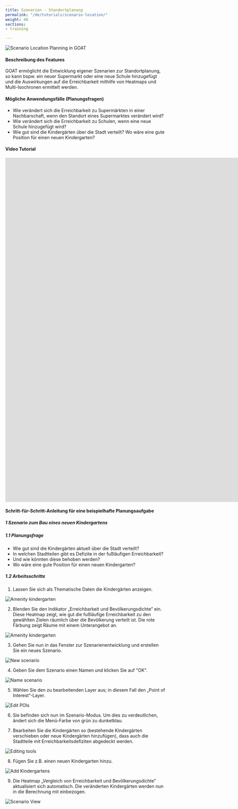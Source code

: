 ```yaml
---
title: Szenarien - Standortplanung
permalink: "/de/tutorials/scenario-location/"
weight: 40
sections:
- training

---
```

![Scenario Location Planning in GOAT](/images/tutorials/Tutorial_banners/scenario_location_planning_banner.webp "Scenario Location Planning in GOAT")

#### Beschreibung des Features

GOAT ermöglicht die Entwicklung eigener Szenarien zur Standortplanung, so kann bspw. ein neuer Supermarkt oder eine neue Schule hinzugefügt und die Auswirkungen auf die Erreichbarkeit mithilfe von Heatmaps und Multi-Isochronen ermittelt werden.

#### Mögliche Anwendungsfälle (Planungsfragen)

* Wie verändert sich die Erreichbarkeit zu Supermärkten in einer Nachbarschaft, wenn den Standort eines Supermarktes verändert wird?
* Wie verändert sich die Erreichbarkeit zu Schulen, wenn eine neue Schule hinzugefügt wird?
* Wie gut sind die Kindergärten über die Stadt verteilt? Wo wäre eine gute Position für einen neuen Kindergarten?

#### Video Tutorial
<iframe class="embed-responsive-item" src="https://player.vimeo.com/video/411721219" frameborder="0" webkitallowfullscreen mozallowfullscreen allowfullscreen data-uk-responsive width="1920" height="1080"></iframe>

#### Schritt-für-Schritt-Anleitung für eine beispielhafte Planungsaufgabe

##### 1 Szenario zum Bau eines neuen Kindergartens

##### 1.1 Planungsfrage

* Wie gut sind die Kindergärten aktuell über die Stadt verteilt?
* In welchen Stadtteilen gibt es Defizite in der fußläufigen Erreichbarkeit?
* Und wie könnten diese behoben werden?
* Wo wäre eine gute Position für einen neuen Kindergarten?

##### 1.2 Arbeitsschritte

1. Lassen Sie sich als Thematische Daten die Kindergärten anzeigen.

<img src="/images/tutorials/Scenario_POIs/Scenarios_location_planning_1.2.1_select_de.webp" alt="Amenity kindergarten" style="max-height:300px;"/>

2. Blenden Sie den Indikator „Erreichbarkeit und Bevölkerungsdichte” ein. Diese Heatmap zeigt, wie gut die fußläufige Erreichbarkeit zu den gewählten Zielen räumlich über die Bevölkerung verteilt ist. Die rote Färbung zeigt Räume mit einem Unterangebot an.

<img src="/images/tutorials/Scenario_POIs/Scenarios_location_planning_1.2.2_de.webp" alt="Amenity kindergarten"/>

3. Gehen Sie nun in das Fenster zur Szenarienentwicklung und erstellen Sie ein neues Szenario.

<img src="/images/tutorials/Scenario_POIs/Scenarios_location_planning_1.2.3_de.webp"  alt="New scenario" style="max-height:300px;"/>

4. Geben Sie dem Szenario einen Namen und klicken Sie auf "OK".

<img src="/images/tutorials/Scenario_POIs/Scenarios_location_planning_1.2.4_de.webp" alt="Name scenario" style="max-height:170px;"/>

5. Wählen Sie den zu bearbeitenden Layer aus; in diesem Fall den „Point of Interest”-Layer.

<img src="/images/tutorials/Scenario_POIs/Scenarios_location_planning_1.2.5_de.webp" alt="Edit POIs" style="max-height:270px;"/>

6. Sie befinden sich nun im Szenario-Modus. Um dies zu verdeutlichen, ändert sich die Menü-Farbe von grün zu dunkelblau.

7. Bearbeiten Sie die Kindergärten so (bestehende Kindergärten verschieben oder neue Kindergärten hinzufügen), dass auch die Stadtteile mit Erreichbarkeitsdefiziten abgedeckt werden. 

<img src="/images/tutorials/Scenario_POIs/Scenarios_location_planning_1.2.7_de.webp" alt="Editing tools" style="max-height:130px;"/>

8. Fügen Sie z.B. einen neuen Kindergarten hinzu. 

<img src="/images/tutorials/Scenario_POIs/Scenarios_location_planning_1.2.7_attribute_de.webp" alt="Add Kindergartens" style="max-height:250px;"/>

9. Die Heatmap „Vergleich von Erreichbarkeit und Bevölkerungsdichte” aktualisiert sich automatisch. Die veränderten Kindergärten werden nun in die Berechnung mit einbezogen.

<img src="/images/tutorials/Scenario_POIs/Scenarios_location_planning_1.2.8_De.webp" alt="Scenario View"/>
